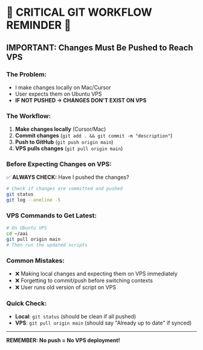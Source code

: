 # 🚨 CRITICAL GIT WORKFLOW REMINDER 🚨

## **IMPORTANT: Changes Must Be Pushed to Reach VPS**

### **The Problem:**
- I make changes locally on Mac/Cursor
- User expects them on Ubuntu VPS
- **IF NOT PUSHED → CHANGES DON'T EXIST ON VPS**

### **The Workflow:**
1. **Make changes locally** (Cursor/Mac)
2. **Commit changes** (`git add . && git commit -m "description"`)
3. **Push to GitHub** (`git push origin main`)
4. **VPS pulls changes** (`git pull origin main`)

### **Before Expecting Changes on VPS:**
✅ **ALWAYS CHECK:** Have I pushed the changes?
```bash
# Check if changes are committed and pushed
git status
git log --oneline -5
```

### **VPS Commands to Get Latest:**
```bash
# On Ubuntu VPS
cd ~/aai
git pull origin main
# Then run the updated scripts
```

### **Common Mistakes:**
- ❌ Making local changes and expecting them on VPS immediately
- ❌ Forgetting to commit/push before switching contexts
- ❌ User runs old version of script on VPS

### **Quick Check:**
- **Local**: `git status` (should be clean if all pushed)
- **VPS**: `git pull origin main` (should say "Already up to date" if synced)

---
**REMEMBER: No push = No VPS deployment!** 